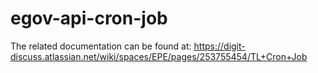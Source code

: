 # egov-api-cron-job
The related documentation can be found at: https://digit-discuss.atlassian.net/wiki/spaces/EPE/pages/253755454/TL+Cron+Job
